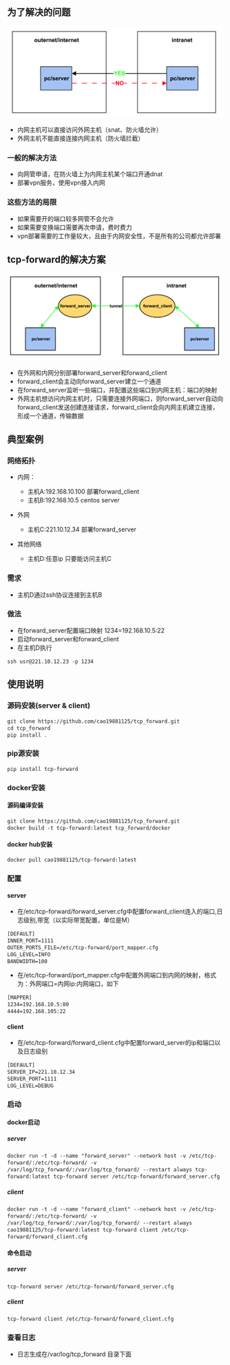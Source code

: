 ## 为了解决的问题
![image](https://github.com/cao19881125/picture_cloud/blob/master/tcp_forward_problem.png?raw=true)

- 内网主机可以直接访问外网主机（snat、防火墙允许）
- 外网主机不能直接连接内网主机（防火墙拦截）

### 一般的解决方法
- 向网管申请，在防火墙上为内网主机某个端口开通dnat
- 部署vpn服务，使用vpn接入内网


### 这些方法的局限
- 如果需要开的端口较多网管不会允许
- 如果需要变换端口需要再次申请，费时费力
- vpn部署需要的工作量较大，且由于内网安全性，不是所有的公司都允许部署


## tcp-forward的解决方案
![image](https://github.com/cao19881125/picture_cloud/blob/master/tcp_forward_design.png?raw=true)

- 在外网和内网分别部署forward_server和forward_client
- forward_client会主动向forward_server建立一个通道
- 在forward_server监听一些端口，并配置这些端口到内网主机：端口的映射
- 外网主机想访问内网主机时，只需要连接外网端口，则forward_server自动向forward_client发送创建连接请求，forward_client会向内网主机建立连接，形成一个通道，传输数据

## 典型案例
### 网络拓扑
- 内网：
    - 主机A:192.168.10.100 部署forward_client
    - 主机B:192.168.10.5 centos server

- 外网
    - 主机C:221.10.12.34 部署forward_server
- 其他网络
    - 主机D:任意ip 只要能访问主机C

### 需求
- 主机D通过ssh协议连接到主机B

### 做法
- 在forward_server配置端口映射 1234=192.168.10.5:22
- 启动forward_server和forward_client
- 在主机D执行

```
ssh usr@221.10.12.23 -p 1234
```

## 使用说明
### 源码安装(server & client)

```
git clone https://github.com/cao19881125/tcp_forward.git
cd tcp_forward
pip install .
```

### pip源安装

```
pip install tcp-forward
```


### docker安装
#### 源码编译安装
```
git clone https://github.com/cao19881125/tcp_forward.git
docker build -t tcp-forward:latest tcp_forward/docker
```
#### docker hub安装

```
docker pull cao19881125/tcp-forward:latest
```


### 配置
#### server
- 在/etc/tcp-forward/forward_server.cfg中配置forward_client连入的端口,日志级别,带宽（以实际带宽配置，单位是M）

```
[DEFAULT]
INNER_PORT=1111
OUTER_PORTS_FILE=/etc/tcp-forward/port_mapper.cfg
LOG_LEVEL=INFO
BANDWIDTH=100
```

- 在/etc/tcp-forward/port_mapper.cfg中配置外网端口到内网的映射，格式为：外网端口=内网ip:内网端口，如下

```
[MAPPER]
1234=192.168.10.5:80
4444=192.168.105:22
```
#### client
- 在/etc/tcp-forward/forward_client.cfg中配置forward_server的ip和端口以及日志级别
```
[DEFAULT]
SERVER_IP=221.10.12.34
SERVER_PORT=1111
LOG_LEVEL=DEBUG
```



### 启动
#### docker启动
##### server
```
docker run -t -d --name "forward_server" --network host -v /etc/tcp-forward/:/etc/tcp-forward/ -v /var/log/tcp_forward/:/var/log/tcp_forward/ --restart always tcp-forward:latest tcp-forward server /etc/tcp-forward/forward_server.cfg
```
##### client

```
docker run -t -d --name "forward_client" --network host -v /etc/tcp-forward/:/etc/tcp-forward/ -v /var/log/tcp_forward/:/var/log/tcp_forward/ --restart always cao19881125/tcp-forward:latest tcp-forward client /etc/tcp-forward/forward_client.cfg
```

#### 命令启动
##### server

```
tcp-forward server /etc/tcp-forward/forward_server.cfg
```
##### client


```
tcp-forward client /etc/tcp-forward/forward_client.cfg
```


### 查看日志
- 日志生成在/var/log/tcp_forward 目录下面